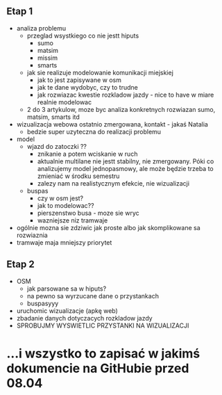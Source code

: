 ## Etap 1

- analiza problemu
  - przeglad wsystkiego co nie jestt hiputs
    - sumo
    - matsim
    - missim
    - smarts
  - jak sie realizuje modelowanie komunikacji miejskiej
    - jak to jest zapisywane w osm
    - jak te dane wydobyc, czy to trudne
    - jak rozwiazac kwestie rozkladow jazdy - nice to have w miare realnie modelowac
  - 2 do 3 artykulow, moze byc analiza konkretnych rozwiazan sumo, matsim, smarts itd
- wizualizacja webowa ostatnio zmergowana, kontakt - jakaś Natalia
  - bedzie super uzyteczna do realizacji problemu
- model
  - wjazd do zatoczki ??
    - znikanie a potem wciskanie w ruch
    - aktualnie multilane nie jestt stabilny, nie zmergowany. Póki co analizujemy model jednopasmowy, ale może będzie trzeba to zmieniać w środku semestru
    - zalezy nam na realistycznym efekcie, nie wizualizacji
  - buspas
    - czy w osm jest?
    - jak to modelowac??
    - pierszenstwo busa - moze sie wryc
    - wazniejsze niz tramwaje
- ogólnie mozna sie zdziwic jak proste albo jak skomplikowane sa rozwiaznia
- tramwaje maja mniejszy priorytet

## Etap 2

- OSM
  - jak parsowane sa w hiputs?
  - na pewno sa wyrzucane dane o przystankach
  - buspasyyy
- uruchomic wizualizacje (apkę web)
- zbadanie danych dotyczacych rozkladow jazdy
- SPROBUJMY WYSWIETLIC PRZYSTANKI NA WIZUALIZACJI

# ...i wszystko to zapisać w jakimś dokumencie na GitHubie przed 08.04

